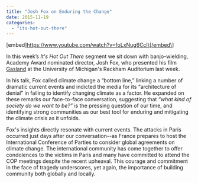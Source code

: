 ```yaml
---
title: "Josh Fox on Enduring the Change"
date: 2015-11-19
categories: 
  - "its-hot-out-there"
---
```


\[embed\]https://www.youtube.com/watch?v=foLxNug6CcI\[/embed\]

In this week’s _It's Hot Out There_ segment we sit down with banjo-wielding, Academy Award nominated director, Josh Fox, who presented his film [Gasland](http://www.gaslandthemovie.com/) at the University of Michigan's Rackham Auditorium last week.

In his talk, Fox called climate change a “bottom line,” linking a number of dramatic current events and indicted the media for its “architecture of denial” in failing to identify changing climate as a factor. He expanded on these remarks our face-to-face conversation, suggesting that _“what kind of society do we want to be?”_ is the pressing question of our time, and identifying strong communities as our best tool for enduring and mitigating the climate crisis as it unfolds.

Fox's insights directly resonate with current events. The attacks in Paris occurred just days after our conversation--as France prepares to host the International Conference of Parties to consider global agreements on climate change. The international community has come together to offer condolences to the victims in Paris and many have committed to attend the COP meetings despite the recent upheaval. This courage and commitment in the face of tragedy underscores, yet again, the importance of building community both globally and locally.
